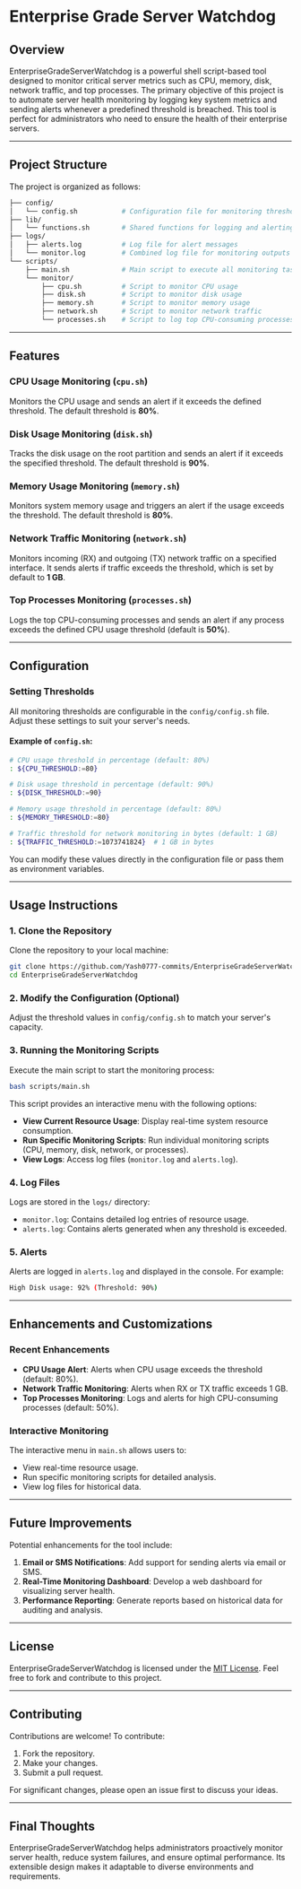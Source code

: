 # Enterprise Grade Server Watchdog

## Overview
EnterpriseGradeServerWatchdog is a powerful shell script-based tool designed to monitor critical server metrics such as CPU, memory, disk, network traffic, and top processes. The primary objective of this project is to automate server health monitoring by logging key system metrics and sending alerts whenever a predefined threshold is breached. This tool is perfect for administrators who need to ensure the health of their enterprise servers.

---

## Project Structure
The project is organized as follows:

```bash
├── config/
│   └── config.sh           # Configuration file for monitoring thresholds and alerts
├── lib/
│   └── functions.sh        # Shared functions for logging and alerting
├── logs/
│   ├── alerts.log          # Log file for alert messages
│   └── monitor.log         # Combined log file for monitoring outputs
└── scripts/
    ├── main.sh             # Main script to execute all monitoring tasks
    └── monitor/
        ├── cpu.sh          # Script to monitor CPU usage
        ├── disk.sh         # Script to monitor disk usage
        ├── memory.sh       # Script to monitor memory usage
        ├── network.sh      # Script to monitor network traffic
        └── processes.sh    # Script to log top CPU-consuming processes
```

---

## Features

### CPU Usage Monitoring (`cpu.sh`)
Monitors the CPU usage and sends an alert if it exceeds the defined threshold. The default threshold is **80%**.

### Disk Usage Monitoring (`disk.sh`)
Tracks the disk usage on the root partition and sends an alert if it exceeds the specified threshold. The default threshold is **90%**.

### Memory Usage Monitoring (`memory.sh`)
Monitors system memory usage and triggers an alert if the usage exceeds the threshold. The default threshold is **80%**.

### Network Traffic Monitoring (`network.sh`)
Monitors incoming (RX) and outgoing (TX) network traffic on a specified interface. It sends alerts if traffic exceeds the threshold, which is set by default to **1 GB**.

### Top Processes Monitoring (`processes.sh`)
Logs the top CPU-consuming processes and sends an alert if any process exceeds the defined CPU usage threshold (default is **50%**).

---

## Configuration

### Setting Thresholds
All monitoring thresholds are configurable in the `config/config.sh` file. Adjust these settings to suit your server's needs.

#### Example of `config.sh`:
```bash
# CPU usage threshold in percentage (default: 80%)
: ${CPU_THRESHOLD:=80}

# Disk usage threshold in percentage (default: 90%)
: ${DISK_THRESHOLD:=90}

# Memory usage threshold in percentage (default: 80%)
: ${MEMORY_THRESHOLD:=80}

# Traffic threshold for network monitoring in bytes (default: 1 GB)
: ${TRAFFIC_THRESHOLD:=1073741824}  # 1 GB in bytes
```
You can modify these values directly in the configuration file or pass them as environment variables.

---

## Usage Instructions

### 1. Clone the Repository
Clone the repository to your local machine:
```bash
git clone https://github.com/Yash0777-commits/EnterpriseGradeServerWatchdog.git
cd EnterpriseGradeServerWatchdog
```

### 2. Modify the Configuration (Optional)
Adjust the threshold values in `config/config.sh` to match your server's capacity.

### 3. Running the Monitoring Scripts
Execute the main script to start the monitoring process:
```bash
bash scripts/main.sh
```
This script provides an interactive menu with the following options:
- **View Current Resource Usage**: Display real-time system resource consumption.
- **Run Specific Monitoring Scripts**: Run individual monitoring scripts (CPU, memory, disk, network, or processes).
- **View Logs**: Access log files (`monitor.log` and `alerts.log`).

### 4. Log Files
Logs are stored in the `logs/` directory:
- `monitor.log`: Contains detailed log entries of resource usage.
- `alerts.log`: Contains alerts generated when any threshold is exceeded.

### 5. Alerts
Alerts are logged in `alerts.log` and displayed in the console. For example:
```bash
High Disk usage: 92% (Threshold: 90%)
```

---

## Enhancements and Customizations

### Recent Enhancements
- **CPU Usage Alert**: Alerts when CPU usage exceeds the threshold (default: 80%).
- **Network Traffic Monitoring**: Alerts when RX or TX traffic exceeds 1 GB.
- **Top Processes Monitoring**: Logs and alerts for high CPU-consuming processes (default: 50%).

### Interactive Monitoring
The interactive menu in `main.sh` allows users to:
- View real-time resource usage.
- Run specific monitoring scripts for detailed analysis.
- View log files for historical data.

---

## Future Improvements
Potential enhancements for the tool include:
1. **Email or SMS Notifications**: Add support for sending alerts via email or SMS.
2. **Real-Time Monitoring Dashboard**: Develop a web dashboard for visualizing server health.
3. **Performance Reporting**: Generate reports based on historical data for auditing and analysis.

---

## License
EnterpriseGradeServerWatchdog is licensed under the [MIT License](LICENSE). Feel free to fork and contribute to this project.

---

## Contributing
Contributions are welcome! To contribute:
1. Fork the repository.
2. Make your changes.
3. Submit a pull request.

For significant changes, please open an issue first to discuss your ideas.

---

## Final Thoughts
EnterpriseGradeServerWatchdog helps administrators proactively monitor server health, reduce system failures, and ensure optimal performance. Its extensible design makes it adaptable to diverse environments and requirements.

